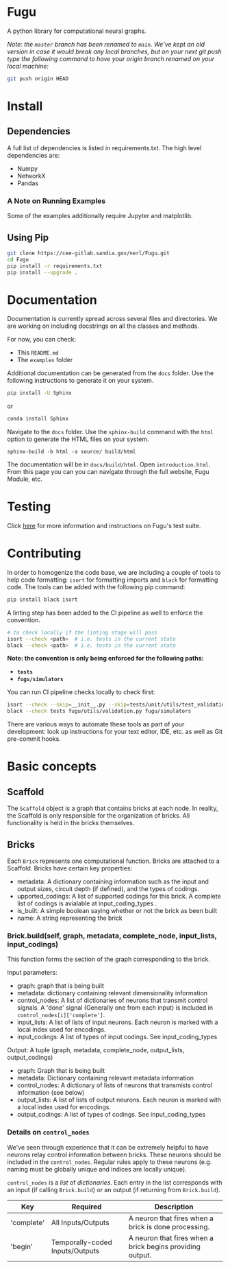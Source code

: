 # Fugu
A python library for computational neural graphs.

_Note: the `master` branch has been renamed to `main`. We've kept an old version in case it would break any local branches, but on your next git push type the following command to have your origin branch renamed on your local machine:_
```bash
git push origin HEAD
```

# Install

## Dependencies
A full list of dependencies is listed in requirements.txt.  The high level dependencies are:

- Numpy
- NetworkX
- Pandas

### A Note on Running Examples

Some of the examples additionally require Jupyter and matplotlib.


## Using Pip
```bash
git clone https://cee-gitlab.sandia.gov/nerl/Fugu.git
cd Fugu
pip install -r requirements.txt
pip install --upgrade .
```

# Documentation
Documentation is currently spread across several files and directories.  We are working on including docstrings on all the classes and methods.

For now, you can check:
- This `README.md`
- The `examples` folder


Additional documentation can be generated from the `docs` folder. Use the following instructions to generate it on your system.

```bash
pip install -U Sphinx
```
or
```bash
conda install Sphinx
```

Navigate to the `docs` folder.  Use the `sphinx-build` command with the `html` option to generate the HTML files on your system.
```
sphinx-build -b html -a source/ build/html
```
The documentation will be in `docs/build/html`.
Open `introduction.html`.  From this page you can you can navigate through the full website, Fugu Module, etc.

# Testing

Click [here](tests/README.md) for more information and instructions on Fugu's test suite.

# Contributing

In order to homogenize the code base, we are including a couple of tools to help code formatting: `isort` for formatting imports and `black` for formatting code. The tools can be added with the following pip command:
```bash
pip install black isort
```

A linting step has been added to the CI pipeline as well to enforce the convention.
```bash
# to check locally if the linting stage will pass
isort --check <path>  # i.e. tests in the current state
black --check <path>  # i.e. tests in the current state
```

__Note: the convention is only being enforced for the following paths:__
- __`tests`__
- __`fugu/simulators`__

You can run CI pipeline checks locally to check first:
```bash
isort --check --skip=__init__.py --skip=tests/unit/utils/test_validation.py --filter-files tests fugu/utils/validation.py fugu/simulators
black --check tests fugu/utils/validation.py fugu/simulators
```

There are various ways to automate these tools as part of your development: look up instructions for your text editor, IDE, etc. as well as Git pre-commit hooks.

# Basic concepts

## Scaffold

The `Scaffold` object is a graph that contains bricks at each node.  In reality, the Scaffold is only responsible for the organization of bricks.  All functionality is held in the bricks themselves.


## Bricks

Each `Brick` represents one computational function.  Bricks are attached to a Scaffold.  Bricks have certain key properties:

- metadata:  A dictionary containing information such as the input and output sizes, circuit depth (if defined), and the types of codings.
- upported_codings:  A list of supported codings for this brick. A complete list of codings is avialable at input_coding_types .
- is_built:  A simple boolean saying whether or not the brick as been built
- name: A string representing the brick

### Brick.build(self, graph, metadata, complete_node, input_lists, input_codings)

This function forms the section of the graph corresponding to the brick.

Input parameters:
- graph: graph that is being built
- metadata: dictionary containing relevant dimensionality information
- control_nodes: A list of dictionaries of neurons that transmit control signals. A 'done' signal (Generally one from each input) is included in `control_nodes[i]['complete']`.
- input_lists: A list of lists of input neurons.  Each neuron is marked with a local index used for encodings.
- input_codings: A list of types of input codings.  See input_coding_types

Output:
A tuple (graph, metadata, complete_node, output_lists, output_codings)
- graph: Graph that is being built
- metadata: Dictionary containing relevant metadata information
- control_nodes: A dictionary of lists of neurons that transmists control information (see below)
- output_lists: A list of lists of output neurons.  Each neuron is marked with a local index used for encodings.
- output_codings: A list of types of codings.  See input_coding_types

### Details on `control_nodes`
We've seen through experience that it can be extremely helpful to have neurons relay control
information between bricks.  These neurons should be included in the `control_nodes`.  Regular
rules apply to these neurons (e.g. naming must be globally unique and indices are locally unique).

`control_nodes` is a *list* of *dictionaries*.  Each entry in the list corresponds with
an input (if calling `Brick.build`) or an output (if returning from `Brick.build`).

| Key | Required | Description |
| ------ | ------ | ------ |
| 'complete' | All Inputs/Outputs | A neuron that fires when a brick is done processing. |
| 'begin' | Temporally-coded Inputs/Outputs | A neuron that fires when a brick begins providing output. |
